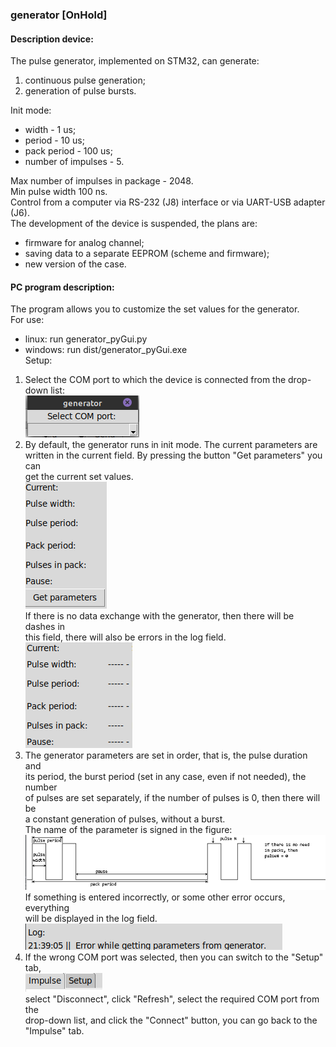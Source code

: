 ### generator  [OnHold]

#### Description device:  
The pulse generator, implemented on STM32, can generate:  
1. continuous pulse generation;  
2. generation of pulse bursts.  

Init mode:
- width - 1 us;  
- period - 10 us;  
- pack period - 100 us;  
- number of impulses - 5.  

Max number of impulses in package - 2048.  
Min pulse width 100 ns.  
Control from a computer via RS-232 (J8) interface or via UART-USB adapter (J6).  
The development of the device is suspended, the plans are:  
- firmware for analog channel;  
- saving data to a separate EEPROM (scheme and firmware);  
- new version of the case.  

#### PC program description:
The program allows you to customize the set values for the generator.  
For use:  
- linux: run generator_pyGui.py  
- windows: run dist/generator_pyGui.exe  
Setup:  
1. Select the COM port to which the device is connected from the drop-down list:  
![1_select](docs/setup/1_select.png)  
2. By default, the generator runs in init mode. The current parameters are  
written in the current field. By pressing the button "Get parameters" you can  
get the current set values.  
![2_current](docs/setup/2_current.png)  
If there is no data exchange with the generator, then there will be dashes in  
this field, there will also be errors in the log field.  
![2_current_error](docs/setup/2_current_error.png)  
3. The generator parameters are set in order, that is, the pulse duration and  
its period, the burst period (set in any case, even if not needed), the number  
of pulses are set separately, if the number of pulses is 0, then there will be  
a constant generation of pulses, without a burst.  
The name of the parameter is signed in the figure:  
![3_setup](docs/setup/3_setup.png)  
If something is entered incorrectly, or some other error occurs, everything  
will be displayed in the log field.  
![3_error](docs/setup/3_error.png)  
4. If the wrong COM port was selected, then you can switch to the "Setup" tab,  
![4_setup](docs/setup/4_setup.png)  
select "Disconnect", click "Refresh", select the required COM port from the  
drop-down list, and click the "Connect" button, you can go back to the  
"Impulse" tab.  

